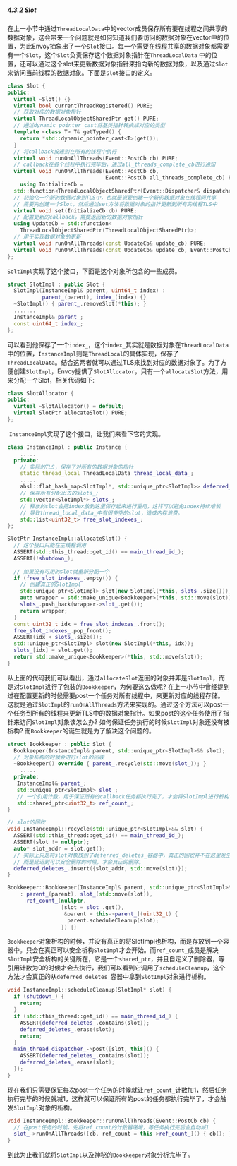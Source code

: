 ##### 4.3.2 Slot

​	在上一小节中通过`ThreadLocalData`中的vector成员保存所有要在线程之间共享的数据对象，这会带来一个问题就是如何知道我们要访问的数据对象在vector中的位置，为此Envoy抽象出了一个`Slot`接口。每一个需要在线程共享的数据对象都需要有一个`Slot`，这个`Slot`负责保存这个数据对象指针在`ThreadLocalData` 中的位置，还可以通过这个slot来更新数据对象指针来指向新的数据对象，以及通过`Slot`来访问当前线程的数据对象。下面是`Slot`接口的定义。

```cpp
class Slot {
public:
  virtual ~Slot() {}
  virtual bool currentThreadRegistered() PURE;
  // 获取对应的数据对象指针
  virtual ThreadLocalObjectSharedPtr get() PURE;
  // 通过dynamic_pointer_cast将基类指针转换成对应的类型
  template <class T> T& getTyped() { 
  	return *std::dynamic_pointer_cast<T>(get()); 
  }
  // 将callback投递到在所有的线程中执行
  virtual void runOnAllThreads(Event::PostCb cb) PURE;
  // callback在各个线程中执行完毕后，通过all_threads_complete_cb进行通知
  virtual void runOnAllThreads(Event::PostCb cb, 
                               Event::PostCb all_threads_complete_cb) PURE;
	using InitializeCb = 
  std::function<ThreadLocalObjectSharedPtr(Event::Dispatcher& dispatcher)>;
  // 初始化一个新的数据对象到TLS中，也就是说要创建一个新的数据对象在线程间共享
  // 需要先创建一个Slot，然后通过set方法将数据对象的指针更新到所有的线程TLS中
  virtual void set(InitializeCb cb) PURE;
  // 配置更新的callback，需要返回新的数据对象指针
  using UpdateCb = std::function<
    ThreadLocalObjectSharedPtr(ThreadLocalObjectSharedPtr)>;
  // 用于实现数据对象的更新
  virtual void runOnAllThreads(const UpdateCb& update_cb) PURE;
  virtual void runOnAllThreads(const UpdateCb& update_cb, Event::PostCb complete_cb) PURE;
};
```

​	`SoltImpl`实现了这个接口，下面是这个对象所包含的一些成员。

```cpp
struct SlotImpl : public Slot {
  SlotImpl(InstanceImpl& parent, uint64_t index) : 
		   parent_(parent), index_(index) {}
  ~SlotImpl() { parent_.removeSlot(*this); }
  .......
  InstanceImpl& parent_;
  const uint64_t index_;
};
```

​	可以看到他保存了一个`index_`，这个`index_`其实就是数据对象在`ThreadLocalData`中的位置，`InstanceImpl`则是`ThreadLocal`的具体实现，保存了`ThreadLocalData`。结合这两者就可以通过TLS来找到对应的数据对象了。为了方便创建`SlotImpl`，Envoy提供了`SlotAllocator`，只有一个`allocateSlot`方法，用来分配一个Slot，相关代码如下:

```cpp
class SlotAllocator {
public:
  virtual ~SlotAllocator() = default;
  virtual SlotPtr allocateSlot() PURE;
};
```

​	`InstanceImpl`实现了这个接口，让我们来看下它的实现。

```cpp
class InstanceImpl : public Instance {
  	.....
  private:
  	// 实际的TLS，保存了对所有的数据对象的指针
  	static thread_local ThreadLocalData thread_local_data_;
  	.....
    absl::flat_hash_map<SlotImpl*, std::unique_ptr<SlotImpl>> deferred_deletes_;
    // 保存所有分配出去的slots_;
    std::vector<SlotImpl*> slots_;
  	// 释放的slot会把index放到这里保存起来进行重用，这样可以避免index持续增长
    // 导致thread_local_data_中有很多空的slot，造成内存浪费。
  	std::list<uint32_t> free_slot_indexes_;
};

SlotPtr InstanceImpl::allocateSlot() {
  // 这个接口只能在主线程调用
  ASSERT(std::this_thread::get_id() == main_thread_id_);
  ASSERT(!shutdown_);
	
  // 如果没有可用的slot就重新分配一个
  if (free_slot_indexes_.empty()) {
    // 创建真正的SlotImpl
    std::unique_ptr<SlotImpl> slot(new SlotImpl(*this, slots_.size()));
    auto wrapper = std::make_unique<Bookkeeper>(*this, std::move(slot));
    slots_.push_back(wrapper->slot_.get());
    return wrapper;
  }
  const uint32_t idx = free_slot_indexes_.front();
  free_slot_indexes_.pop_front();
  ASSERT(idx < slots_.size());
  std::unique_ptr<SlotImpl> slot(new SlotImpl(*this, idx));
  slots_[idx] = slot.get();
  return std::make_unique<Bookkeeper>(*this, std::move(slot));
}
```

​	从上面的代码我们可以看出，通过`allocateSlot`返回的对象并非是`SlotImpl`，而是对`SlotImpl`进行了包装的`Bookkeeper`，为何要这么做呢?  在上一小节中曾经提到过在配置更新的时候需要post一个任务对所有线程中，来更新对应的线程存储。这就是通过`SlotImpl`的`runOnAllThreads`方法来实现的。通过这个方法可以post一个任务到所有的线程来更新TLS中的数据对象指针。如果post的这个任务使用了指针来访问`SlotImpl`对象该怎么办? 如何保证任务执行的时候`SlotImpl`对象还没有被析构? 而`Bookkeeper`的诞生就是为了解决这个问题的。

```cpp
struct Bookkeeper : public Slot {
  Bookkeeper(InstanceImpl& parent, std::unique_ptr<SlotImpl>&& slot);
  // 对象析构的时候会进行slot的回收
  ~Bookkeeper() override { parent_.recycle(std::move(slot_)); }
	.....
  private:
   InstanceImpl& parent_;
   std::unique_ptr<SlotImpl> slot_;
   // 一个引用计数，用于保证所有的callback任务都执行完了，才会将SlotImpl进行析构
   std::shared_ptr<uint32_t> ref_count_;
}

// slot的回收
void InstanceImpl::recycle(std::unique_ptr<SlotImpl>&& slot) {
  ASSERT(std::this_thread::get_id() == main_thread_id_);
  ASSERT(slot != nullptr);
  auto* slot_addr = slot.get();
  // 实际上只是将slot对象放到了deferred_deletes_容器中，真正的回收并不在这里发生
  // 而是延迟到可以安全删除的时候，才会真正的删除。
  deferred_deletes_.insert({slot_addr, std::move(slot)});
}

Bookkeeper::Bookkeeper(InstanceImpl& parent, std::unique_ptr<SlotImpl>&& slot)
    : parent_(parent), slot_(std::move(slot)),
      ref_count_(nullptr,
                 [slot = slot_.get(), 
                  &parent = this->parent_](uint32_t) {
                   parent.scheduleCleanup(slot);
                 }) {}
```

​	`Bookkeeper`对象析构的时候，并没有真正的将SlotImpl也析构，而是存放到一个容器中。只会在真正可以安全析构`SlotImpl`才会开始。而`ref_count_`成员是解决`SlotImpl`安全析构的关键所在，它是一个`shared_ptr`，并且自定义了删除器，等引用计数为0的时候才会去执行，我们可以看到它调用了`scheduleCleanup`，这个方法才会真正的从`deferred_deletes_`容器中拿到`SlotImpl`对象进行析构。

```cpp
void InstanceImpl::scheduleCleanup(SlotImpl* slot) {
  if (shutdown_) {
    return;
  }
  if (std::this_thread::get_id() == main_thread_id_) {
    ASSERT(deferred_deletes_.contains(slot));
    deferred_deletes_.erase(slot);
    return;
  }
  main_thread_dispatcher_->post([slot, this]() {
    ASSERT(deferred_deletes_.contains(slot));
    deferred_deletes_.erase(slot);
  });
}
```

​	现在我们只需要保证每次post一个任务的时候就让`ref_count_`计数加1，然后任务执行完毕的时候就减1，这样就可以保证所有的post的任务都执行完毕了，才会触发`SlotImpl`对象的析构。

```cpp
void InstanceImpl::Bookkeeper::runOnAllThreads(Event::PostCb cb) {
  // 在post任务的时候，先将ref_count的计数器递增，等任务执行完后会自动减1
  slot_->runOnAllThreads([cb, ref_count = this->ref_count_]() { cb(); });
}
```

​	到此为止我们就将`SlotImpl`以及神秘的`Bookkeeper`对象分析完毕了。